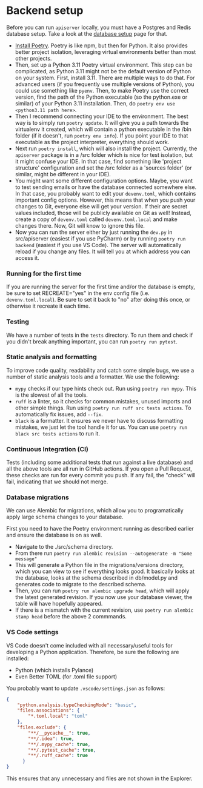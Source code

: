 # Backend setup

Before you can run `apiserver` locally, you must have a Postgres and Redis database setup. Take a look at the [database setup](./setup_docker.md) page for that.

* [Install Poetry](https://python-poetry.org/docs/master/). Poetry is like npm, but then for Python. It also provides better project isolation, leveraging virtual environments better than most other projects. 
* Then, set up a Python 3.11 Poetry virtual environment. This step can be complicated, as Python 3.11 might not be the default version of Python on your system. First, install 3.11. There are multiple ways to do that. For advanced users (if you frequently use multiple versions of Python), you could use something like `pyenv`. Then, to make Poetry use the correct version, find the path of the Python executable (so the python.exe or similar) of your Python 3.11 installation. Then, do `poetry env use <python3.11 path here>`.
* Then I recommend connecting your IDE to the environment. The best way is to simply run `poetry update`. It will give you a path towards the virtualenv it created, which will contain a python executable in the /bin folder (if it doesn't, run `poetry env info`). If you point your IDE to that executable as the project interpreter, everything should work.
* Next run `poetry install`, which will also install the project. Currently, the `apiserver` package is in a /src folder which is nice for test isolation, but it might confuse your IDE. In that case, find something like 'project structure' configuration and set the /src folder as a 'sources folder' (or similar, might be different in your IDE).
* You might want some different configuration options. Maybe, you want to test sending emails or have the database connected somewhere else. In that case, you probably want to edit your `devenv.toml`, which contains important config options. However, this means that when you push your changes to Git, everyone else will get your version. If their are secret values included, those will be publicly available on Git as well! Instead, create a copy of `devenv.toml` called `devenv.toml.local` and make changes there. Now, Git will know to ignore this file.
* Now you can run the server either by just running the `dev.py` in src/apiserver (easiest if you use PyCharm) or by running `poetry run backend` (easiest if you use VS Code). The server will automatically reload if you change any files. It will tell you at which address you can access it.

### Running for the first time

If you are running the server for the first time and/or the database is empty, be sure to set RECREATE="yes" in the env config file (i.e. `devenv.toml.local`). Be sure to set it back to "no" after doing this once, or otherwise it recreate it each time.

### Testing

We have a number of tests in the `tests` directory. To run them and check if you didn't break anything important, you can run `poetry run pytest`.

### Static analysis and formatting

To improve code quality, readability and catch some simple bugs, we use a number of static analysis tools and a formatter. We use the following:

* `mypy` checks if our type hints check out. Run using `poetry run mypy`. This is the slowest of all the tools.
* `ruff` is a linter, so it checks for common mistakes, unused imports and other simple things. Run using `poetry run ruff src tests actions`. To automatically fix issues, add `--fix`.
* `black` is a formatter. It ensures we never have to discuss formatting mistakes, we just let the tool handle it for us. You can use `poetry run black src tests actions` to run it.

### Continuous Integration (CI)

Tests (including some additional tests that run against a live database) and all the above tools are all run in GitHub actions. If you open a Pull Request, these checks are run for every commit you push. If any fail, the "check" will fail, indicating that we should not merge. 


### Database migrations

We can use Alembic for migrations, which allow you to programatically apply large schema changes to your database.

First you need to have the Poetry environment running as described earlier and ensure the database is on as well. 

* Navigate to the ./src/schema directory.
* From there run `poetry run alembic revision --autogenerate -m "Some message"`
* This will generate a Python file in the migrations/versions directory, which you can view to see if everything looks good. It basically looks at the database, looks at the schema described in db/model.py and generates code to migrate to the described schema.
* Then, you can run `poetry run alembic upgrade head`, which will apply the latest generated revision. If you now use your database viewer, the table will have hopefully appeared.
* If there is a mismatch with the current revision, use `poetry run alembic stamp head` before the above 2 commmands.


### VS Code settings

VS Code doesn't come included with all necessary/useful tools for developing a Python application. Therefore, be sure the following are installed:

* Python (which installs Pylance)
* Even Better TOML (for .toml file support)

You probably want to update `.vscode/settings.json` as follows:

```json
{
    "python.analysis.typeCheckingMode": "basic",
    "files.associations": {
        "*.toml.local": "toml"
    },
    "files.exclude": {
        "**/__pycache__": true,
        "**/.idea": true,
        "**/.mypy_cache": true,
        "**/.pytest_cache": true,
        "**/.ruff_cache": true
      }
}
```

This ensures that any unnecessary and files are not shown in the Explorer.